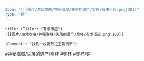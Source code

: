 ```yaml
---
Icon: "![[图片/游戏攻略/神秘海域/失落的遗产/奖杯/有求币应.png|30]]"
Type: "铜"
---
```

```ad-common-bronze-trophy
title: (Title:: "有求币应")
![[图片/游戏攻略/神秘海域/失落的遗产/奖杯/有求币应.png|100]]

(Comment:: "找到一枚曷萨拉王朝钱币")
```

#神秘海域/失落的遗产/奖杯 #奖杯 #奖杯/铜

